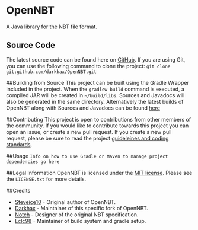 # OpenNBT
A Java library for the NBT file format. 

## Source Code
The latest source code can be found here on [GitHub](https://github.com/darkhax/OpenNBT). If you are using Git, you can use the following command to clone the project: `git clone git:github.com/darkhax/OpenNBT.git`

##Building from Source
This project can be built using the Gradle Wrapper included in the project. When the `gradlew build` command is executed, a compiled JAR will be created in `~/build/libs`. Sources and Javadocs will also be generated in the same directory. Alternatively the latest builds of OpenNBT along with Sources and Javadocs can be found [here]()

##Contributing
This project is open to contributions from other members of the community. If you would like to contribute towards this project you can open an issue, or create a new pull request. If you create a new pull request, please be sure to read the project [guideleines and coding standards]().

##Usage
`Info on how to use Gradle or Maven to manage project dependencies go here`

##Legal Information
OpenNBT is licensed under the [MIT license](https://opensource.org/licenses/mit-license.html). Please see the `LICENSE.txt` for more details. 

##Credits
* [Steveice10](https://github.com/Steveice10) - Original author of OpenNBT.
* [Darkhax](https://github.com/darkhax) - Maintainer of this specific fork of OpenNBT.
* [Notch](http://notch.net) - Designer of the original NBT specification.
* [Lclc98](https://github.com/lclc98) - Maintainer of build system and gradle setup. 
